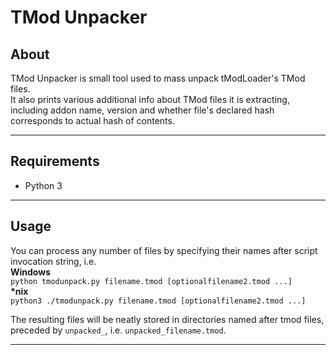 # TMod Unpacker

## About

TMod Unpacker is small tool used to mass unpack tModLoader's TMod files.  
It also prints various additional info about TMod files it is extracting, including addon name, version and whether file's declared hash corresponds to actual hash of contents.

---
## Requirements

* Python 3

---
## Usage

You can process any number of files by specifying their names after script invocation string, i.e.  
**Windows**  
`python tmodunpack.py filename.tmod [optionalfilename2.tmod ...]`  
**\*nix**  
`python3 ./tmodunpack.py filename.tmod [optionalfilename2.tmod ...]`  

The resulting files will be neatly stored in directories named after tmod files, preceded by `unpacked_`, i.e. `unpacked_filename.tmod`.

---
